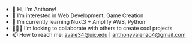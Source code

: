 - 👋 Hi, I’m Anthony!
- 👀 I’m interested in Web Development, Game Creation
- 🌱 I’m currently learning Nuxt3 + Amplify AWS, Python
- 👨🏽‍💼 I’m looking to collaborate with others to create cool projects
- 📫 How to reach me: <avale34@uic.edu> | <anthonyvalenzo4@gmail.com>

<!---
avalenzo1/avalenzo1 is a ✨ special ✨ repository because its `README.md` (this file) appears on your GitHub profile.
You can click the Preview link to take a look at your changes.
--->
